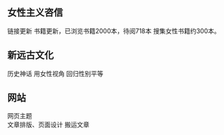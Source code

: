 ## 女性主义咨信
链接更新
书籍更新，已浏览书籍2000本，待阅718本
搜集女性书籍约300本。

## 新远古文化
历史神话 用女性视角 回归性别平等


## 网站
网页主题  
文章排版、页面设计
搬运文章

